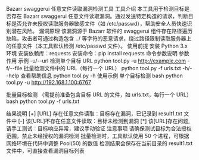 Bazarr swaggerui 任意文件读取漏洞检测工具
工具介绍
本工具用于检测目标是否存在 Bazarr swaggerui 任意文件读取漏洞。通过发送特定构造的请求，判断目标是否允许未授权读取服务器敏感文件（如 /etc/passwd），帮助安全人员快速识别潜在风险。
漏洞原理
该漏洞源于 Bazarr 软件的 swaggerui 组件存在路径遍历缺陷，攻击者可通过构造包含 ../ 等字符的恶意请求，绕过路径限制读取服务器上的任意文件（本工具默认检测 /etc/passwd 文件）。
使用前提
安装 Python 3.x 环境
安装依赖库：requests
安装命令：pip install requests
命令参数说明
参数	作用	示例
-u/--url	检测单个目标 URL	python tool.py -u http://example.com
-f/--file	批量检测文件中的 URL（每行一个 URL）	python tool.py -f urls.txt
-h/--help	查看帮助信息	python tool.py -h
使用示例
单个目标检测
bash
python tool.py -u http://192.168.1.100:6767

批量目标检测
（需提前准备包含目标 URL 的文件，如 urls.txt，每行一个 URL）
bash
python tool.py -f urls.txt

结果说明
[+] [URL] 存在任意文件读取：目标存在漏洞，已记录到 result1.txt 文件中
[-] 该[URL]不存在任意文件读取：目标未检测到漏洞
[*] 该[URL]存在问题,请手工测试：目标响应异常，建议手动验证
注意事项
请确保测试目标为合法授权范围，禁止未经授权的漏洞检测
批量检测时，工具默认使用 50 个进程，可根据网络环境在代码中调整 Pool(50) 的数值
检测结果会保存在当前目录的 result1.txt 文件中，可直接查看漏洞目标列表
